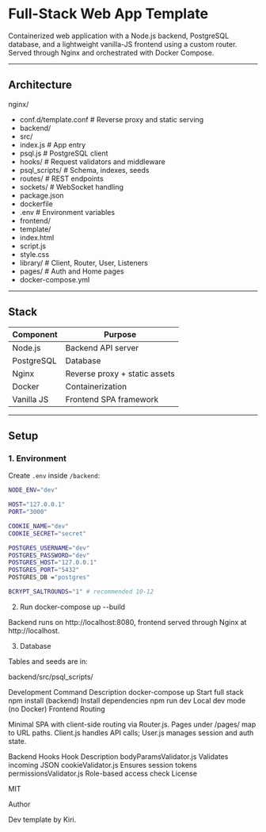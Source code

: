 # Full-Stack Web App Template

Containerized web application with a Node.js backend, PostgreSQL database, and a lightweight vanilla-JS frontend using a custom router. Served through Nginx and orchestrated with Docker Compose.

---

## Architecture

nginx/

- conf.d/template.conf # Reverse proxy and static serving
- backend/
- src/
- index.js # App entry
- psql.js # PostgreSQL client
- hooks/ # Request validators and middleware
- psql_scripts/ # Schema, indexes, seeds
- routes/ # REST endpoints
- sockets/ # WebSocket handling
- package.json
- dockerfile
- .env # Environment variables
- frontend/
- template/
- index.html
- script.js
- style.css
- library/ # Client, Router, User, Listeners
- pages/ # Auth and Home pages
- docker-compose.yml

---

## Stack

| Component  | Purpose                       |
| ---------- | ----------------------------- |
| Node.js    | Backend API server            |
| PostgreSQL | Database                      |
| Nginx      | Reverse proxy + static assets |
| Docker     | Containerization              |
| Vanilla JS | Frontend SPA framework        |

---

## Setup

### 1. Environment

Create `.env` inside `/backend`:

```bash
NODE_ENV="dev"

HOST="127.0.0.1"
PORT="3000"

COOKIE_NAME="dev"
COOKIE_SECRET="secret"

POSTGRES_USERNAME="dev"
POSTGRES_PASSWORD="dev"
POSTGRES_HOST="127.0.0.1"
POSTGRES_PORT="5432"
POSTGRES_DB ="postgres"

BCRYPT_SALTROUNDS="1" # recommended 10-12
```

2. Run
   docker-compose up --build

Backend runs on http://localhost:8080, frontend served through Nginx at http://localhost.

3. Database

Tables and seeds are in:

backend/src/psql_scripts/

Development
Command Description
docker-compose up Start full stack
npm install (backend) Install dependencies
npm run dev Local dev mode (no Docker)
Frontend Routing

Minimal SPA with client-side routing via Router.js. Pages under /pages/ map to URL paths. Client.js handles API calls; User.js manages session and auth state.

Backend Hooks
Hook Description
bodyParamsValidator.js Validates incoming JSON
cookieValidator.js Ensures session tokens
permissionsValidator.js Role-based access check
License

MIT

Author

Dev template by Kiri.
